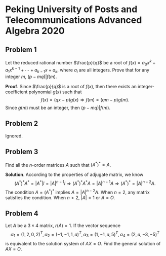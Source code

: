 
# Peking University of Posts and Telecommunications Advanced Algebra 2020

## Problem 1

Let the reduced rational number $\frac{p}{q}$ be a root of $f(x) = a_0x^k + a_1x^{k-1} + \cdots + a_{k-1}x + a_k$, where $a_i$ are all integers. Prove that for any integer $m$, $(p-mq)|f(m)$.

**Proof**. Since $\frac{p}{q}$ is a root of $f(x)$, then there exists an integer-coefficient polynomial $g(x)$ such that
$$ f(x) = (qx - p)g(x) \Rightarrow f(m) = (qm - p)g(m). $$
Since $g(m)$ must be an integer, then $(p-mq)|f(m)$.

## Problem 2

Ignored.

## Problem 3

Find all the $n$-order matrices $A$ such that $(A^{\ast})^{\ast} = A$.

**Solution**. According to the properties of adjugate matrix, we know 
$$(A^{\ast})^{\ast}A^{\ast} = |A^{\ast}| I = |A|^{n-1}I
\Rightarrow (A^{\ast})^{\ast}A^{\ast}A = |A|^{n-1}A
\Rightarrow (A^{\ast})^{\ast} = |A|^{n-2}A.
$$
The condition $A = (A^{\ast})^{\ast}$ implies $A = |A|^{n-2}A$. When $n = 2$, any matrix satisfies the condition. When $n > 2$, $|A| = 1$ or $A = O$.

## Problem 4

Let $A$ be a $3 \times 4$ matrix, $r(A) = 1$. If the vector sequence
$$ \alpha_1 = (1,2,0,2)^T, \alpha_2 = (-1,-1,1,a)^T, \alpha_3=(1,-1,a,5)^T, \alpha_4=(2,a,-3,-5)^T $$
is equivalent to the solution system of $AX = O$. Find the general solution of $AX = O$.

